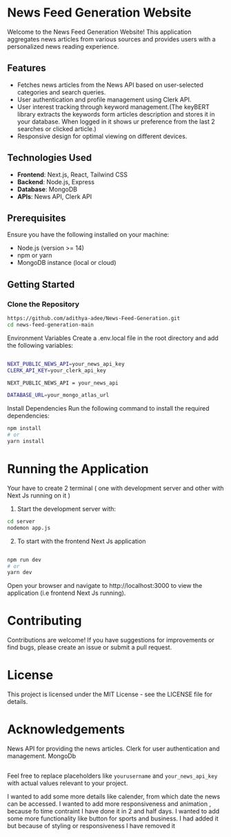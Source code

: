# News Feed Generation Website

Welcome to the News Feed Generation Website! This application aggregates news articles from various sources and provides users with a personalized news reading experience.

## Features

- Fetches news articles from the News API based on user-selected categories and search queries.
- User authentication and profile management using Clerk API.
- User interest tracking through keyword management.(The keyBERT library extracts the keywords form articles description and stores it in your database. When logged in it shows ur preference from the last 2 searches or clicked article.)
- Responsive design for optimal viewing on different devices.

## Technologies Used

- **Frontend**: Next.js, React, Tailwind CSS
- **Backend**: Node.js, Express
- **Database**: MongoDB
- **APIs**: News API, Clerk API

## Prerequisites

Ensure you have the following installed on your machine:

- Node.js (version >= 14)
- npm or yarn
- MongoDB instance (local or cloud)

## Getting Started

### Clone the Repository

```bash
https://github.com/adithya-adee/News-Feed-Generation.git
cd news-feed-generation-main
```

Environment Variables
Create a .env.local file in the root directory and add the following variables:
```bash

NEXT_PUBLIC_NEWS_API=your_news_api_key
CLERK_API_KEY=your_clerk_api_key

NEXT_PUBLIC_NEWS_API = your_news_api

DATABASE_URL=your_mongo_atlas_url
```

Install Dependencies
Run the following command to install the required dependencies:
```bash
npm install
# or
yarn install
```
# Running the Application

Your have to create 2 terminal ( one with development server and other with Next Js running on it )

1. Start the development server with:
```bash
cd server
nodemon app.js
```

2. To start with the frontend Next Js application

```bash

npm run dev
# or
yarn dev
```

Open your browser and navigate to http://localhost:3000 to view the application (i.e frontend Next Js running).

# Contributing
Contributions are welcome! If you have suggestions for improvements or find bugs, please create an issue or submit a pull request.

# License
This project is licensed under the MIT License - see the LICENSE file for details.

# Acknowledgements
News API for providing the news articles.
Clerk for user authentication and management.
MongoDb

##
Feel free to replace placeholders like `yourusername` and `your_news_api_key` with actual values relevant to your project.

I wanted to add some more details like calender, from which date the news can be accessed.
I wanted to add more responsiveness and animation , because fo time contraint I have done it in 2 and half days.
I wanted to add some more functionality like button for sports and business. I had added it but because of styling or responsiveness I have removed it
